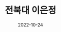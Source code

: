 ---
# Leave the homepage title empty to use the site title
title: "전북대 이은정"
description: "전북대 이은정"
keywords: "전북대, 이은정, 전북대 이은정"
date: 2022-10-24
type: landing

design:
  # Default section spacing
  spacing: "6rem"

sections:
  - block: resume-biography-3
    content:
      # Choose a user profile to display (a folder name within `content/authors/`)
      username: admin
      text: ""
      # Show a call-to-action button under your biography? (optional)
      button:
        text: Download CV
        url: ../uploads/resume.pdf
    design:
      css_class: dark
      background:
        color: black
        image:
          # Add your image background to `assets/media/`.
          filename: backkground.jpg
          filters:
            brightness: 1.0
          size: cover
          position: center
          parallax: false
  - block: markdown
    content:
      title: '📚 어서오세요, 제 블로그에!'
      subtitle: ''
      text: |-
        안녕하세요! 이 블로그는 저의 프로젝트 기록, 대외활동 기록, 독서 기록, 취미 기록 등이 담겨 있는 공간입니다. 자주 들러주세요! 감사합니다 😃
    design:
      columns: '1'
  - block: collection
    id: works
    content:
      title: 프로젝트
      filters:
        folders:
          - publication
        featured_only: true
    design:
      view: article-grid
      columns: 3

  - block: collection
    id: talks
    content:
      title: 대외활동 talk
      filters:
        folders:
          - event
    design:
      view: article-grid
      columns: 3

  - block: collection
    id: news
    content:
      title: 취미 소식
      filters:
        folders:
          - post
    design:
      view: article-grid
      columns: 3


  - block: slider
    content:
      slides:
      - title: <span style="font-size:90%">Welcome!</span>
        content: <span style="font-size:90%">Eunjung's blog<span style="font-size:90%">
        align: center
        background:
          image:
            filename: ian-talmacs-vieCCGMtrx0-unsplash.jpg
            filters:
              brightness: 0.4
          position: center
          color: '#000'

      - title: <span style="font-size:90%">DATA</span>
        content: <span style="font-size:90%">I am interested in data</span>
        align: center
        background:
          image:
            filename: joshua-sortino-LqKhnDzSF-8-unsplash.jpg
            filters:
              brightness: 0.4
          position: center
          color: '#000'

      - title: <span style="font-size:90%">My Favorite</span>
        content: <span style="font-size:90%">Check out my hobbies on the blog!</span>
        align: center
        background:
          image:
            filename: leo-rivas-wtxcaDIdOCM-unsplash.jpg
            filters:
              brightness: 0.4
          position: center
          color: '#000'


  - block: community/slider
    content:
      title: 독서
      slides:
      - background: 
          content: 마음사전, 김소연
          image:
            filename: mainslider/heartdic.jpg
      - background: 
          content: 프로테스탄트윤리와자본주의정신, 막스 베버
          image:
            filename: mainslider/ethic.jpg
      - background:
          content: 마음, 나츠메 소세키 
          image:
            filename: mainslider/kokoro.jpg 

  - block: collection
    content:
      id: section-1
      title: 프로젝트 정리
      subtitle:
      text:
      count: 3
      offset: 0
      order: desc
      filters:
        folders:
          - linux
          - java
          - remote
    design:
      view: community/custom_card
      columns: '3'

---